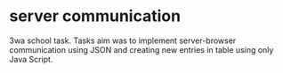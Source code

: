 # server communication

3wa school task. Tasks aim was to implement server-browser communication using JSON and creating new entries in table using only Java Script.
